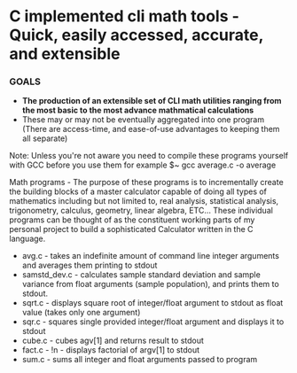 # C implemented cli math tools - **Quick, easily accessed, accurate, and extensible**

### GOALS
- **The production of an extensible set of CLI math utilities ranging from the most basic to the most advance mathmatical calculations**
- These may or may not be eventually aggregated into one program (There are access-time, and ease-of-use advantages to keeping them all separate)

Note: Unless you're not aware you need to compile these programs yourself with GCC before you use them
for example $~ gcc average.c -o average

Math programs - The purpose of these programs is to incrementally create the building blocks of a master calculator capable of doing all types of mathematics including but not limited to, real analysis, statistical analysis, trigonometry, calculus, geometry, linear algebra, ETC... These individual programs can be thought of as the constituent working parts of my personal project to build a sophisticated Calculator written in the C language. 

- avg.c - takes an indefinite amount of command line integer arguments and averages them printing to stdout
- samstd_dev.c - calculates sample standard deviation and sample variance from float arguments (sample population), and prints them to stdout.
- sqrt.c - displays square root of integer/float argument to stdout as float value (takes only one argument)
- sqr.c - squares single provided integer/float argument and displays it to stdout
- cube.c - cubes agv[1] and returns result to stdout
- fact.c - !n - displays factorial of argv[1] to stdout
- sum.c - sums all integer and float arguments passed to program







